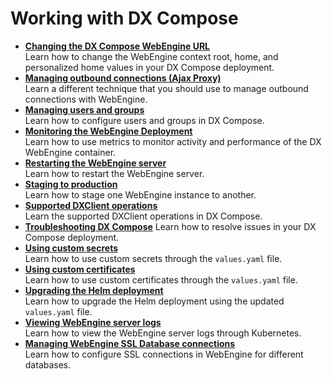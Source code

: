 # Working with DX Compose

<!-- add short description-->

-   **[Changing the DX Compose WebEngine URL](change_context_root_or_home.md)**  
Learn how to change the WebEngine context root, home, and personalized home values in your DX Compose deployment.
-   **[Managing outbound connections (Ajax Proxy)](manage_outbound_connections.md)**  
Learn a different technique that you should use to manage outbound connections with WebEngine. 
-   **[Managing users and groups](cfg_parameters/index.md)**  
Learn how to configure users and groups in DX Compose.
-   **[Monitoring the WebEngine Deployment](monitor_metrics.md)**  
Learn how to use metrics to monitor activity and performance of the DX WebEngine container.
-   **[Restarting the WebEngine server](restart_webengine_server.md)**  
Learn how to restart the WebEngine server.
-   **[Staging to production](staging_to_production.md)**  
Learn how to stage one WebEngine instance to another.
-   **[Supported DXClient operations](dxclient.md)**  
Learn the supported DXClient operations in DX Compose. 
-   **[Troubleshooting DX Compose](troubleshooting/index.md)**
Learn how to resolve issues in your DX Compose deployment.
-   **[Using custom secrets](custom_secrets.md)**  
Learn how to use custom secrets through the `values.yaml` file. 
-   **[Using custom certificates](custom_certificates.md)**  
Learn how to use custom certificates through the `values.yaml` file. 
-   **[Upgrading the Helm deployment](helm_upgrade_values.md)**  
Learn how to upgrade the Helm deployment using the updated `values.yaml` file.
-   **[Viewing WebEngine server logs](logging_webengine.md)**  
Learn how to view the WebEngine server logs through Kubernetes.
-   **[Managing WebEngine SSL Database connections](db_over_ssl.md)**  
Learn how to configure SSL connections in WebEngine for different databases.
